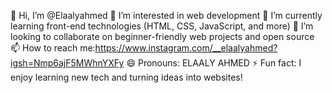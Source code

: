 👋 Hi, I’m @Elaalyahmed
👀 I’m interested in web development
🌱 I’m currently learning front-end technologies (HTML, CSS, JavaScript, and more)
💞️ I’m looking to collaborate on beginner-friendly web projects and open source
📫 How to reach me:https://www.instagram.com/__elaalyahmed?igsh=Nmp6ajF5MWhnYXFy 
😄 Pronouns: ELAALY AHMED
⚡ Fun fact: I enjoy learning new tech and turning ideas into websites!

<!---
Elaalyahmed/Elaalyahmed is a ✨ special ✨ repository because its `README.md` (this file) appears on your GitHub profile.
You can click the Preview link to take a look at your changes.
--->
